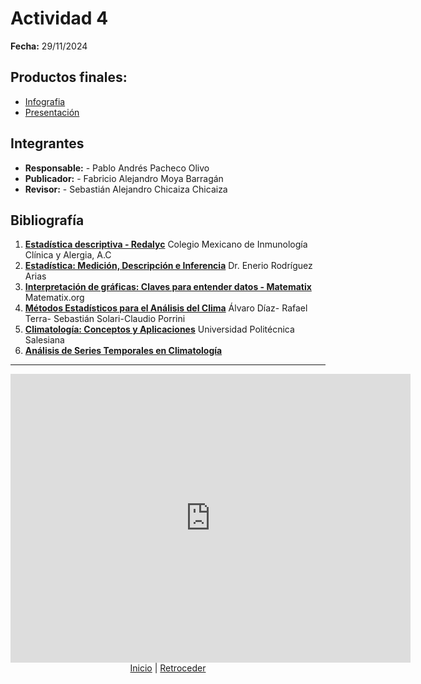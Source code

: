 # Actividad 4

**Fecha:** 29/11/2024


## Productos finales: 
- [Infografia](https://www.canva.com/design/DAGYBO04Wog/Xl2s_dOZ_gGqvZlcG7Qt5w/view?utm_content=DAGYBO04Wog&utm_campaign=designshare&utm_medium=link&utm_source=editor)
- [Presentación](Analisis-Estadistico-del-Clima-en-Beijing.pdf)



## Integrantes

- **Responsable:** - Pablo Andrés Pacheco Olivo
- **Publicador:** - Fabricio Alejandro Moya Barragán
- **Revisor:** - Sebastián Alejandro Chicaiza Chicaiza


## Bibliografía

1. [**Estadística descriptiva - Redalyc**](https://www.redalyc.org/articulo.oa?id=486755026009) Colegio Mexicano de Inmunología Clínica
y Alergia, A.C
2. [**Estadística: Medición, Descripción e Inferencia**](https://pepsic.bvsalud.org/pdf/pp/v6e7n10/a23.pdf) Dr. Enerio Rodríguez Arias
3. [**Interpretación de gráficas: Claves para entender datos - Matematix**](https://matematix.org/interpretacion-de-graficas/) Matematix.org
4. [**Métodos Estadísticos para el Análisis del Clima**](http://www.meteorologia.edu.uy/wp-content/uploads/2019/12/Introduccion_AEDC_2015205BModo20de20compatibilidad5D.pdf) Álvaro Díaz- Rafael Terra- Sebastián Solari-Claudio Porrini
5. [**Climatología: Conceptos y Aplicaciones**](https://www.redalyc.org/pdf/4760/476047400004.pdf) Universidad Politécnica Salesiana
6. [**Análisis de Series Temporales en Climatología**](https://repositorio.unal.edu.co/bitstream/handle/unal/81046/1015994669.2021.pdf) 


---

<div align="center">
    <iframe src="https://docs.google.com/forms/d/e/1FAIpQLSf-FSfvSpMOYv4f9OtyvW6i5af_HUr8otEdQjBVnp4FTo_NLw/viewform?embedded=true" width="640" height="462" frameborder="0" marginheight="0" marginwidth="0">Cargando…</iframe>
</div>



<div align="center">
    <a href="README.md">Inicio</a> | 
    <a href="actividad_3.md">Retroceder</a> 
</div>